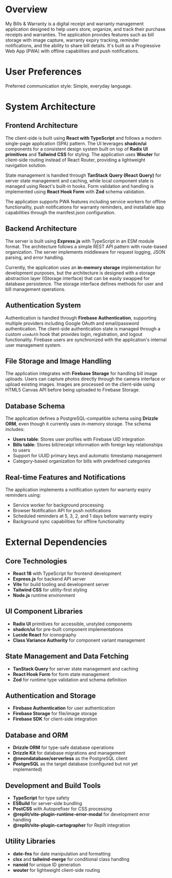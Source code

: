 # Overview

My Bills & Warranty is a digital receipt and warranty management application designed to help users store, organize, and track their purchase receipts and warranties. The application provides features such as bill storage with image capture, warranty expiry tracking, reminder notifications, and the ability to share bill details. It's built as a Progressive Web App (PWA) with offline capabilities and push notifications.

# User Preferences

Preferred communication style: Simple, everyday language.

# System Architecture

## Frontend Architecture

The client-side is built using **React with TypeScript** and follows a modern single-page application (SPA) pattern. The UI leverages **shadcn/ui** components for a consistent design system built on top of **Radix UI primitives** and **Tailwind CSS** for styling. The application uses **Wouter** for client-side routing instead of React Router, providing a lightweight navigation solution.

State management is handled through **TanStack Query (React Query)** for server state management and caching, while local component state is managed using React's built-in hooks. Form validation and handling is implemented using **React Hook Form** with **Zod** schema validation.

The application supports PWA features including service workers for offline functionality, push notifications for warranty reminders, and installable app capabilities through the manifest.json configuration.

## Backend Architecture

The server is built using **Express.js** with TypeScript in an ESM module format. The architecture follows a simple REST API pattern with route-based organization. The server implements middleware for request logging, JSON parsing, and error handling.

Currently, the application uses an **in-memory storage** implementation for development purposes, but the architecture is designed with a storage abstraction layer (IStorage interface) that can be easily swapped for database persistence. The storage interface defines methods for user and bill management operations.

## Authentication System

Authentication is handled through **Firebase Authentication**, supporting multiple providers including Google OAuth and email/password authentication. The client-side authentication state is managed through a custom `useAuth` hook that provides login, registration, and logout functionality. Firebase users are synchronized with the application's internal user management system.

## File Storage and Image Handling

The application integrates with **Firebase Storage** for handling bill image uploads. Users can capture photos directly through the camera interface or upload existing images. Images are processed on the client-side using HTML5 Canvas API before being uploaded to Firebase Storage.

## Database Schema

The application defines a PostgreSQL-compatible schema using **Drizzle ORM**, even though it currently uses in-memory storage. The schema includes:

- **Users table**: Stores user profiles with Firebase UID integration
- **Bills table**: Stores bill/receipt information with foreign key relationships to users
- Support for UUID primary keys and automatic timestamp management
- Category-based organization for bills with predefined categories

## Real-time Features and Notifications

The application implements a notification system for warranty expiry reminders using:

- Service worker for background processing
- Browser Notification API for push notifications
- Scheduled reminders at 5, 3, 2, and 1 days before warranty expiry
- Background sync capabilities for offline functionality

# External Dependencies

## Core Technologies
- **React 18** with TypeScript for frontend development
- **Express.js** for backend API server
- **Vite** for build tooling and development server
- **Tailwind CSS** for utility-first styling
- **Node.js** runtime environment

## UI Component Libraries
- **Radix UI** primitives for accessible, unstyled components
- **shadcn/ui** for pre-built component implementations
- **Lucide React** for iconography
- **Class Variance Authority** for component variant management

## State Management and Data Fetching
- **TanStack Query** for server state management and caching
- **React Hook Form** for form state management
- **Zod** for runtime type validation and schema definition

## Authentication and Storage
- **Firebase Authentication** for user authentication
- **Firebase Storage** for file/image storage
- **Firebase SDK** for client-side integration

## Database and ORM
- **Drizzle ORM** for type-safe database operations
- **Drizzle Kit** for database migrations and management
- **@neondatabase/serverless** as the PostgreSQL client
- **PostgreSQL** as the target database (configured but not yet implemented)

## Development and Build Tools
- **TypeScript** for type safety
- **ESBuild** for server-side bundling
- **PostCSS** with Autoprefixer for CSS processing
- **@replit/vite-plugin-runtime-error-modal** for development error handling
- **@replit/vite-plugin-cartographer** for Replit integration

## Utility Libraries
- **date-fns** for date manipulation and formatting
- **clsx** and **tailwind-merge** for conditional class handling
- **nanoid** for unique ID generation
- **wouter** for lightweight client-side routing